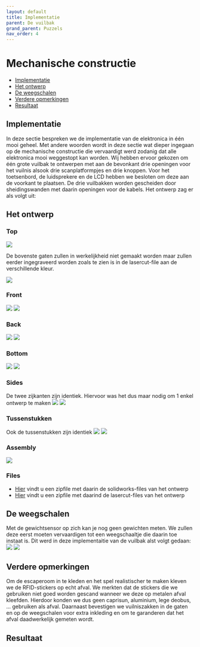 ```yaml
---
layout: default
title: Implementatie
parent: De vuilbak
grand_parent: Puzzels
nav_order: 4
---
```

# Mechanische constructie

- [Implementatie](#Implementatie)
- [Het ontwerp](#Het-ontwerp)
- [De weegschalen](#de-weegschalen)
- [Verdere opmerkingen](#verdere-opmerkingen)
- [Resultaat ](#resultaat)

## Implementatie

In deze sectie bespreken we de implementatie van de elektronica in één mooi geheel.
Met andere woorden wordt in deze sectie wat dieper ingegaan op de mechanische constructie die vervaardigt werd zodanig dat alle elektronica mooi weggestopt kan worden.
Wij hebben ervoor gekozen om één grote vuilbak te ontwerpen met aan de bevonkant drie openingen voor het vuilnis alsook drie scanplatformpjes en drie knoppen.
Voor het toetsenbord, de luidsprekere en de LCD hebben we besloten om deze aan de voorkant te plaatsen.
De drie vuilbakken worden gescheiden door sheidingswanden met daarin openingen voor de kabels.
Het ontwerp zag er als volgt uit:

## Het ontwerp

### Top
![](Top_solidworks.jpg)

De bovenste gaten zullen in werkelijkheid niet gemaakt worden maar zullen eerder ingegraveerd worden zoals te zien is in de lasercut-file aan de verschillende kleur.

![](top_lasercut.jpg)
### Front
![](Front_solidworks.jpg)
![](Front_lasercut.jpg)
### Back
![](Back_solidworks.jpg)
![](Back_lasercut.jpg)
### Bottom
![](Bottom_solidworks.jpg)
![](Back_lasercut.jpg)
### Sides
De twee zijkanten zijn identiek.
Hiervoor was het dus maar nodig om 1 enkel ontwerp te maken
![](Sides_solidworks.jpg)
![](Sides_lasercut.jpg)
### Tussenstukken
Ook de tussenstukken zijn identiek
![](Tussenstuk_solidworks.jpg)
![](Tussenstuk_lasercut.jpg)
### Assembly
![](Assembly.jpg)

### Files

- [Hier](solidworks_files.zip) vindt u een zipfile met daarin de solidworks-files van het ontwerp
- [Hier](lasercut_files.zip) vindt u een zipfile met daarind de lasercut-files van het ontwerp

## De weegschalen

Met de gewichtsensor op zich kan je nog geen gewichten meten.
We zullen deze eerst moeten vervaardigen tot een weegschaaltje die daarin toe instaat is.
Dit werd in deze implementaitie van de vuilbak alst volgt gedaan:
![](weegschaal1.jpg)
![](weegschaal2.jpg)

## Verdere opmerkingen

Om de escaperoom in te kleden en het spel realistischer te maken kleven we de RFID-stickers op echt afval. We merkten dat de stickers die we gebruiken niet goed worden gescand wanneer we deze op metalen afval kleefden. Hierdoor konden we dus geen caprisun, aluminium, lege deobus, ... gebruiken als afval.
Daarnaast bevestigen we vuilniszakken in de gaten en op de weegschalen voor extra inkleding en om te garanderen dat het afval daadwerkelijk gemeten wordt.

## Resultaat



